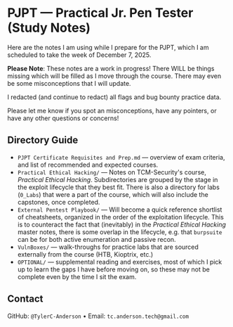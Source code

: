 # PJPT — Practical Jr. Pen Tester (Study Notes)

Here are the notes I am using while I prepare for the PJPT, which I am scheduled to take the week of December 7, 2025.

**Please Note**: These notes are a work in progress! There WILL be things missing which will be filled as I move through the course. There may even be some misconceptions that I will update.

I redacted (and continue to redact) all flags and bug bounty practice data.

Please let me know if you spot an misconceptions, have any pointers, or have any other questions or concerns!


## Directory Guide
- `PJPT Certificate Requisites and Prep.md` — overview of exam criteria, and list of recommended and expected courses.
- `Practical Ethical Hacking/` — Notes on TCM-Security's course, _Practical Ethical Hacking_.  Subdirectories are grouped by the stage in the exploit lifecycle that they best fit. There is also a directory for labs (`0_Labs`) that were a part of the course, which will also include the capstones, once completed.
- `External Pentest Playbook/` — Will become a quick reference shortlist of cheatsheets, organized in the order of the exploitation lifecycle. This is to counteract the fact that (inevitably) in the _Practical Ethical Hacking_ master notes, there is some overlap in the lifecycle, e.g. that `burpsuite` can be for both active enumeration and passive recon.
- `VulnBoxes/` — walk-throughs for practice labs that are sourced externally from the course (HTB, Kioptrix, etc.)
- `OPTIONAL/` — supplemental reading and exercises, most of which I pick up to learn the gaps I have before moving on, so these may not be complete even by the time I sit the exam.

## Contact
GitHub: `@TylerC-Anderson` • Email: `tc.anderson.tech@gmail.com`
